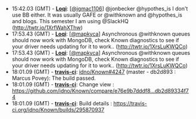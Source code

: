 * <a id="15:42.03">15:42.03 (GMT)</a> - __[Loqi](https://github.com/Loqi)__: [<a href="https://twitter.com/jgmac1106">@jgmac1106</a>] @jonbecker @hypothes_is I don't use BB either. It was usually GAFE or @withknown and @hypothes_is and blogs. This semester I am using @SlackHQ (http://twtr.io/1XrfWahXThw)
* <a id="17:53.43">17:53.43 (GMT)</a> - __[Loqi](https://github.com/Loqi)__: [<a href="https://twitter.com/mapkyca">@mapkyca</a>] Asynchronous @withknown queues should now work with MongoDB, check Known diagnostics to see if your driver needs updating for it to work.. (http://twtr.io/1XrsLuKWQCo)
* <a id="17:53.43">17:53.43 (GMT)</a> - __[Loqi](https://github.com/Loqi)__: [<a href="https://twitter.com/mapkyca">@mapkyca</a>] Asynchronous @withknown queues should now work with MongoDB, check Known diagnostics to see if your driver needs updating for it to work.. (http://twtr.io/1XrsLuKWQCo)
* <a id="18:01.09">18:01.09 (GMT)</a> - __[travis-ci](https://github.com/travis-ci)__: <a href="https://github.com/idno/Known/issues/4247">idno/Known#4247</a> (master - db2d893 : Marcus Povey): The build passed.
* <a id="18:01.09">18:01.09 (GMT)</a> - __[travis-ci](https://github.com/travis-ci)__: Change view : https://github.com/idno/Known/compare/e76e9b7dddf8...db2d89334f74
* <a id="18:01.09">18:01.09 (GMT)</a> - __[travis-ci](https://github.com/travis-ci)__: Build details : https://travis-ci.org/idno/Known/builds/295870937
